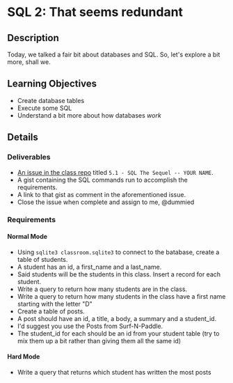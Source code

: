 # SQL 2: That seems redundant

## Description

Today, we talked a fair bit about databases and SQL. So, let's explore a bit more, shall we.

## Learning Objectives

* Create database tables
* Execute some SQL
* Understand a bit more about how databases _work_

## Details

### Deliverables

* [An issue in the class repo](https://github.com/tiy-indianapolis-ror-june2015/assignments/issues) titled `5.1 - SQL The Sequel -- YOUR NAME`.
* A gist containing the SQL commands run to accomplish the requirements.
* A link to that gist as comment in the aforementioned issue.
* Close the issue when complete and assign to me, @dummied

### Requirements

#### Normal Mode

* Using `sqlite3 classroom.sqlite3` to connect to the batabase, create a table of students.
* A student has an id, a first_name and a last_name.
* Said students will be the students in this class. Insert a record for each student.
* Write a query to return how many students are in the class.
* Write a query to return how many students in the class have a first name starting with the letter "D"
* Create a table of posts.
* A post should have an id, a title, a body, a summary and a student_id.
* I'd suggest you use the Posts from Surf-N-Paddle.
* The student_id for each should be an id from your student table (try to mix them up a bit rather than giving them all the same id)

#### Hard Mode

* Write a query that returns which student has written the most posts
